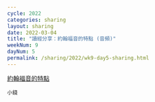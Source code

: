 ```yaml
---
cycle: 2022
categories: sharing
layout: sharing
date: 2022-03-04
title: "讀經分享：約翰福音的特點 (音頻)"
weekNum: 9
dayNum: 5
permalink: /sharing/2022/wk9-day5-sharing.html
---
```


[約翰福音的特點](https://eccseattle.github.io/media/sharing/2022/wk009/2022-03-04-bin.m4a)

`小錢`
